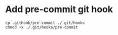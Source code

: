 # Add pre-commit git hook

```
cp .githook/pre-commit ./.git/hooks
chmod +x ./.git/hooks/pre-commit
```



